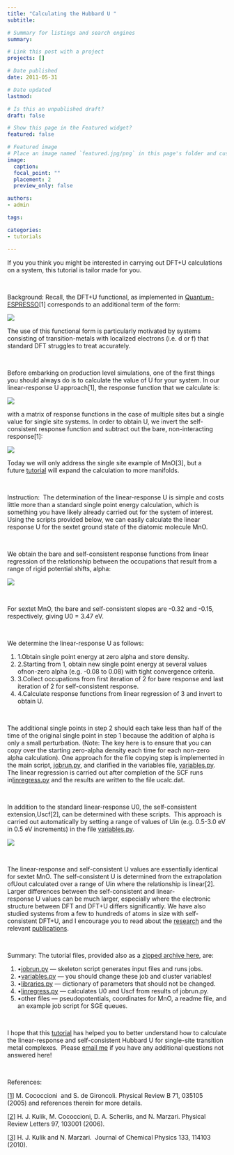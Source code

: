 ```yaml
---
title: "Calculating the Hubbard U "
subtitle: 

# Summary for listings and search engines
summary: 

# Link this post with a project
projects: []

# Date published
date: 2011-05-31

# Date updated
lastmod: 

# Is this an unpublished draft?
draft: false

# Show this page in the Featured widget?
featured: false

# Featured image
# Place an image named `featured.jpg/png` in this page's folder and customize its options here.
image:
  caption: 
  focal_point: ""
  placement: 2
  preview_only: false

authors:
- admin

tags:

categories:
- tutorials

---
```

If you you think you might be interested in carrying out DFT+U calculations on a system, this tutorial is tailor made for you.  


 


Background: Recall, the DFT+U functional, as implemented in [Quantum-ESPRESSO](http://quantum-espresso.org/ "http://quantum-espresso.org")[1] corresponds to an additional term of the form:



![](/sites/default/files/eqn0.jpg)

The use of this functional form is particularly motivated by systems consisting of transition-metals with localized electrons (i.e. d or f) that standard DFT struggles to treat accurately.  


 


Before embarking on production level simulations, one of the first things you should always do is to calculate the value of U for your system. In our linear-response U approach[1], the response function that we calculate is:



![](/sites/default/files/eqn1.jpg)

with a matrix of response functions in the case of multiple sites but a single value for single site systems. In order to obtain U, we invert the self-consistent response function and subtract out the bare, non-interacting response[1]:



![](/sites/default/files/eqn2.jpg)

Today we will only address the single site example of MnO[3], but a future [tutorial](../Tutorials "Tutorials") will expand the calculation to more manifolds.


 


Instruction:  The determination of the linear-response U is simple and costs little more than a standard single point energy calculation, which is something you have likely already carried out for the system of interest.  Using the scripts provided below, we can easily calculate the linear response U for the sextet ground state of the diatomic molecule MnO.


 


We obtain the bare and self-consistent response functions from linear regression of the relationship between the occupations that result from a range of rigid potential shifts, alpha:



![](/sites/default/files/linrespu2.jpg)

 


For sextet MnO, the bare and self-consistent slopes are -0.32 and -0.15, respectively, giving U0 = 3.47 eV.


 


We determine the linear-response U as follows:


1. 1.Obtain single point energy at zero alpha and store density.
2. 2.Starting from 1, obtain new single point energy at several values ofnon-zero alpha (e.g. -0.08 to 0.08) with tight convergence criteria.
3. 3.Collect occupations from first iteration of 2 for bare response and last iteration of 2 for self-consistent response.
4. 4.Calculate response functions from linear regression of 3 and invert to obtain U.

 


The additional single points in step 2 should each take less than half of the time of the original single point in step 1 because the addition of alpha is only a small perturbation. (Note: The key here is to ensure that you can copy over the starting zero-alpha density each time for each non-zero alpha calculation). One approach for the file copying step is implemented in the main script, [jobrun.py](../sites/default/files/Tutorials/jobrun.py_0.txt "jobrun.py.txt"), and clarified in the variables file, [variables.py](../sites/default/files/Tutorials/variables.py_0.txt "variables.py.txt").  The linear regression is carried out after completion of the SCF runs in[linregress.py](../sites/default/files/Tutorials/linregress.py.txt "linregress.py.gz") and the results are written to the file ucalc.dat.  


 


In addition to the standard linear-response U0, the self-consistent extension,Uscf[2], can be determined with these scripts.  This approach is carried out automatically by setting a range of values of Uin (e.g. 0.5-3.0 eV in 0.5 eV increments) in the file [variables.py](../sites/default/files/Tutorials/variables.py_0.txt "variables.py.txt").  



![](/sites/default/files/uscf2.jpg)

 


The linear-response and self-consistent U values are essentially identical for sextet MnO. The self-consistent U is determined from the extrapolation ofUout calculated over a range of Uin where the relationship is linear[2].  Larger differences between the self-consistent and linear-response U values can be much larger, especially where the electronic structure between DFT and DFT+U differs significantly. We have also studied systems from a few to hundreds of atoms in size with self-consistent DFT+U, and I encourage you to read about the [research](../Research "Research") and the relevant [publications](../Publications "Publications").


 


Summary: The tutorial files, provided also as a [zipped archive here](../sites/default/files/Tutorials/DFTU-Tut.zip "DFTU-Tut.zip"), are:


1. •[jobrun.py](../sites/default/files/Tutorials/jobrun.py_0.txt "jobrun.py.txt") — skeleton script generates input files and runs jobs.
2. •[variables.py](../sites/default/files/Tutorials/variables.py_0.txt "variables.py.txt") — you should change these job and cluster variables!
3. •[libraries.py](../sites/default/files/Tutorials/libraries.py_0.txt "libraries.py.txt") — dictionary of parameters that should not be changed.
4. •[linregress.py](../sites/default/files/Tutorials/linregress.py.txt "linregress.py.gz") — calculates U0 and Uscf from results of jobrun.py.
5. •other files — pseudopotentials, coordinates for MnO, a readme file, and an example job script for SGE queues.

 


I hope that this [tutorial](../Tutorials "Tutorials") has helped you to better understand how to calculate the linear-response and self-consistent Hubbard U for single-site transition metal complexes.  Please [email me](mailto:hjkulikATmitDOTedu?subject=Questions%20about%20Calculating%20Hubbard%20U%20tutorial "mailto:hjkulikATmitDOTedu?subject=Questions about Calculating Hubbard U tutorial") if you have any additional questions not answered here!


 


References:


[[1](http://prb.aps.org/abstract/PRB/v71/i3/e035105 "http://prb.aps.org/abstract/PRB/v71/i3/e035105")] M. Cococcioni  and S. de Gironcoli. Physical Review B 71, 035105 (2005) and references therein for more details.


[[2](http://prl.aps.org/abstract/PRL/v97/i10/e103001 "http://prl.aps.org/abstract/PRL/v97/i10/e103001")] H. J. Kulik, M. Cococcioni, D. A. Scherlis, and N. Marzari. Physical Review Letters 97, 103001 (2006).


[[3](http://jcp.aip.org/resource/1/jcpsa6/v133/i11/p114103_s1 "http://jcp.aip.org/resource/1/jcpsa6/v133/i11/p114103_s1")] H. J. Kulik and N. Marzari.  Journal of Chemical Physics 133, 114103 (2010).


